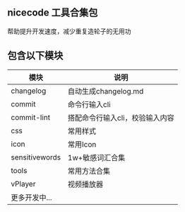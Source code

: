 ## nicecode 工具合集包

帮助提升开发速度，减少重复造轮子的无用功

## 包含以下模块

| 模块        | 说明             |
| ----------- | ---------------- |
| changelog   | 自动生成changelog.md   |
| commit   | 命令行输入cli   |
| commit-lint   | 搭配命令行输入cli，校验输入内容   |
| css   | 常用样式   |
| icon   | 常用Icon   |
| sensitivewords   | 1w+敏感词汇合集   |
| tools   | 常用方法合集   |
| vPlayer   | 视频播放器   |
| 更多开发中... |

